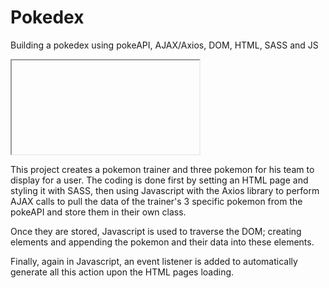 # Pokedex
Building a pokedex using pokeAPI, AJAX/Axios, DOM, HTML, SASS and JS

<iframe>https://cnacir.github.io/Pokedex/</iframe>

This project creates a pokemon trainer and three pokemon for his team to display for a user. The coding is done first by setting an HTML page and styling it with SASS, then using Javascript with the Axios library to perform AJAX calls to pull the data of the trainer's 3 specific pokemon from the pokeAPI and store them in their own class.

Once they are stored, Javascript is used to traverse the DOM; creating elements and appending the pokemon and their data into these elements.

Finally, again in Javascript, an event listener is added to automatically generate all this action upon the HTML pages loading.
